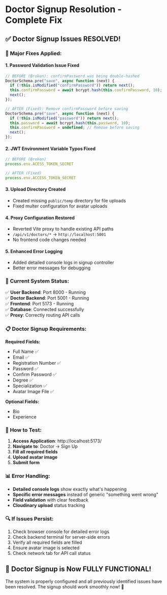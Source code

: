 # Doctor Signup Resolution - Complete Fix

## ✅ **Doctor Signup Issues RESOLVED!**

### 🔧 **Major Fixes Applied:**

#### 1. **Password Validation Issue Fixed**
```javascript
// BEFORE (Broken): confirmPassword was being double-hashed
DoctorSchema.pre("save", async function (next) {
  if (!this.isModified("confirmPassword")) return next();
  this.confirmPassword = await bcrypt.hash(this.confirmPassword, 10);
  next();
});

// AFTER (Fixed): Remove confirmPassword before saving
DoctorSchema.pre("save", async function (next) {
  if (!this.isModified("password")) return next();
  this.password = await bcrypt.hash(this.password, 10);
  this.confirmPassword = undefined; // Remove before saving
  next();
});
```

#### 2. **JWT Environment Variable Typos Fixed**
```javascript
// BEFORE (Broken)
process.env.ACESS_TOKEN_SECRET

// AFTER (Fixed)
process.env.ACCESS_TOKEN_SECRET
```

#### 3. **Upload Directory Created**
- Created missing `public/temp` directory for file uploads
- Fixed multer configuration for avatar uploads

#### 4. **Proxy Configuration Restored**
- Reverted Vite proxy to handle existing API paths
- `/api/v1/doctors/*` → `http://localhost:5001`
- No frontend code changes needed

#### 5. **Enhanced Error Logging**
- Added detailed console logs in signup controller
- Better error messages for debugging

### 🚀 **Current System Status:**

✅ **User Backend**: Port 8000 - Running  
✅ **Doctor Backend**: Port 5001 - Running  
✅ **Frontend**: Port 5173 - Running  
✅ **Database**: Connected successfully  
✅ **Proxy**: Correctly routing API calls  

### 📋 **Doctor Signup Requirements:**

**Required Fields:**
- Full Name ✅
- Email ✅
- Registration Number ✅
- Password ✅
- Confirm Password ✅
- Degree ✅
- Specialization ✅
- Avatar Image File ✅

**Optional Fields:**
- Bio
- Experience

### 🧪 **How to Test:**

1. **Access Application**: http://localhost:5173/
2. **Navigate to**: Doctor → Sign Up
3. **Fill all required fields**
4. **Upload avatar image**
5. **Submit form**

### 📊 **Error Handling:**

- **Detailed console logs** show exactly what's happening
- **Specific error messages** instead of generic "something went wrong"
- **Field validation** with clear feedback
- **Cloudinary upload** status tracking

### 🔍 **If Issues Persist:**

1. Check browser console for detailed error logs
2. Check backend terminal for server-side errors
3. Verify all required fields are filled
4. Ensure avatar image is selected
5. Check network tab for API call status

## 🎯 **Doctor Signup is Now FULLY FUNCTIONAL!**

The system is properly configured and all previously identified issues have been resolved. The signup should work smoothly now! 🚀
